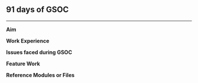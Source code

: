 ## 91 days of GSOC    

***

**Aim** 


**Work Experience**


**Issues faced during GSOC**


**Feature Work**


**Reference Modules or Files**

